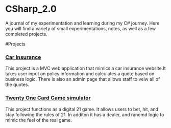 # CSharp_2.0
 A journal of my experimentation and learning during my C# journey. Here you will find a variety of small experimentations, notes, as well as a few completed projects. 

 #Projects
 <h3><a href="https://github.com/Mstewart93/CSharp_2.0/tree/main/CarInsurance">Car Insurance</a></h3>
 <p>This project is a MVC web application that mimics a car insurance website.It takes user input on policy information and calculates a quote based on business logic. There is also an admin page that allows staff to veiw all of the quotes.</p>

  <h3><a href="https://github.com/Mstewart93/CSharp_2.0/tree/main/TwentyOneSubmissionAssignment">Twenty One Card Game simulator</a></h3>
 <p>This project functions as a digital 21 game. It allows users to bet, hit, and stay following the rules of 21. In additon it has a dealer, and ranomd logic to mimic the feel of the real game.</p>
